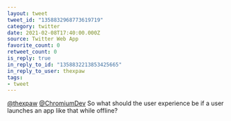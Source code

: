 ```yaml
---
layout: tweet
tweet_id: "1358832968773619719"
category: twitter
date: 2021-02-08T17:40:00.000Z
source: Twitter Web App
favorite_count: 0
retweet_count: 0
is_reply: true
in_reply_to_id: "1358832213853425665"
in_reply_to_user: thexpaw
tags:
- tweet
---
```


[@thexpaw](https://twitter.com/@thexpaw) [@ChromiumDev](https://twitter.com/@ChromiumDev) So what should the user experience be if a user launches an app like that while offline?
